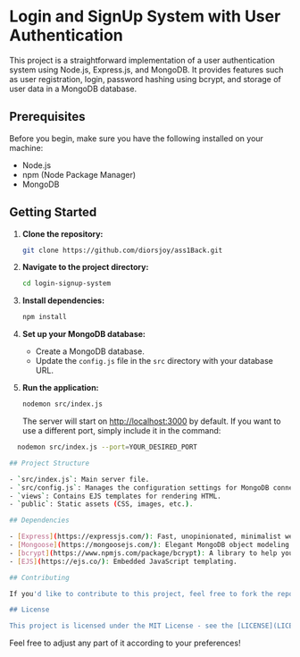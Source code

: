 
# Login and SignUp System with User Authentication

This project is a straightforward implementation of a user authentication system using Node.js, Express.js, and MongoDB. It provides features such as user registration, login, password hashing using bcrypt, and storage of user data in a MongoDB database.

## Prerequisites

Before you begin, make sure you have the following installed on your machine:

- Node.js
- npm (Node Package Manager)
- MongoDB

## Getting Started

1. **Clone the repository:**

   ```bash
   git clone https://github.com/diorsjoy/ass1Back.git
   ```

2. **Navigate to the project directory:**

   ```bash
   cd login-signup-system
   ```

3. **Install dependencies:**

   ```bash
   npm install
   ```

4. **Set up your MongoDB database:**

   - Create a MongoDB database.
   - Update the `config.js` file in the `src` directory with your database URL.

5. **Run the application:**

   ```bash
   nodemon src/index.js
   ```

   The server will start on [http://localhost:3000](http://localhost:5000) by default.
   If you want to use a different port, simply include it in the command:

 ```bash
   nodemon src/index.js --port=YOUR_DESIRED_PORT
 
## Project Structure

- `src/index.js`: Main server file.
- `src/config.js`: Manages the configuration settings for MongoDB connection.
- `views`: Contains EJS templates for rendering HTML.
- `public`: Static assets (CSS, images, etc.).

## Dependencies

- [Express](https://expressjs.com/): Fast, unopinionated, minimalist web framework for Node.js.
- [Mongoose](https://mongoosejs.com/): Elegant MongoDB object modeling for Node.js.
- [bcrypt](https://www.npmjs.com/package/bcrypt): A library to help you hash passwords.
- [EJS](https://ejs.co/): Embedded JavaScript templating.

## Contributing

If you'd like to contribute to this project, feel free to fork the repository and submit a pull request.

## License

This project is licensed under the MIT License - see the [LICENSE](LICENSE) file for details.
```

Feel free to adjust any part of it according to your preferences!
